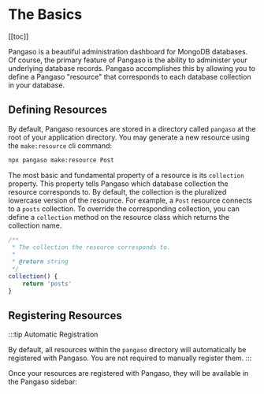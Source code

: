# The Basics

[[toc]]

Pangaso is a beautiful administration dashboard for MongoDB databases. Of course, the primary feature of Pangaso is the ability to administer your underlying database records. Pangaso accomplishes this by allowing you to define a Pangaso "resource" that corresponds to each database collection in your database.

## Defining Resources

By default, Pangaso resources are stored in a directory called `pangaso` at the root of your application directory. You may generate a new resource using the `make:resource` cli command:

```bash
npx pangaso make:resource Post
```

The most basic and fundamental property of a resource is its `collection` property. This property tells Pangaso which database collection the resource corresponds to. By default, the collection is the pluralized lowercase version of the resourrce. For example, a `Post` resource connects to a `posts` collection. To override the corresponding collection, you can define a `collection` method on the resource class which returns the collection name. 

```js
/**
 * The collection the resource corresponds to.
 *
 * @return string
 */
collection() {
    return 'posts'
}
```

## Registering Resources

:::tip Automatic Registration

By default, all resources within the `pangaso` directory will automatically be registered with Pangaso. You are not required to manually register them.
:::

Once your resources are registered with Pangaso, they will be available in the Pangaso sidebar:

<!-- ![Pangaso Dashboard](./img/dashboard.png) -->
